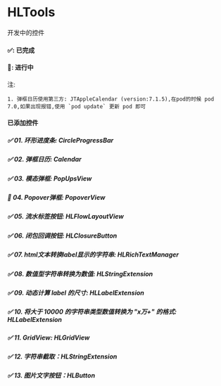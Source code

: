 # HLTools
开发中的控件


#### ✅: 已完成
#### 🐂: 进行中



注:
```
1. 弹框日历使用第三方: JTAppleCalendar (version:7.1.5),在pod的时候 pod 7.0,如果出现报错,使用 `pod update` 更新 pod 即可
```


#### 已添加控件
##### ✅ 01. 环形进度条: CircleProgressBar
##### ✅ 02. 弹框日历: Calendar
##### ✅ 03. 模态弹框: PopUpsView
##### 🐂 04. Popover弹框: PopoverView
##### ✅ 05. 流水标签按钮: HLFlowLayoutView
##### ✅ 06. 闭包回调按钮: HLClosureButton
##### ✅ 07. html文本转换label显示的字符串: HLRichTextManager
##### ✅ 08. 数值型字符串转换为数值: HLStringExtension
##### ✅ 09. 动态计算 label 的尺寸: HLLabelExtension
##### ✅ 10. 将大于 10000 的字符串类型数值转换为 "x万+" 的格式: HLLabelExtension
##### ✅ 11. GridView: HLGridView
##### ✅ 12. 字符串截取：HLStringExtension
##### ✅ 13. 图片文字按钮：HLButton

